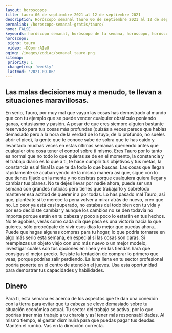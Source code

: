 ```yaml
---
layout: horoscopos
title: tauro 06 de septiembre 2021 al 12 de septiembre 2021 
description: Horóscopo semanal tauro 06 de septiembre 2021 al 12 de septiembre 2021. Las malas decisiones muy a menudo, te llevan a situaciones maravillosas.
permalink: /horoscopo-semanal-gratis/tauro/
home: FALSE
keywords: horóscopo semanal, horóscopo de la semana, horóscopo, horóscopo gratis,horóscopos, horóscopo esperanza gracia, horoscopos tauro la semana, horóscopos gratis, Tarot, Astrologia, Zodíaco, tauro, horoscopo gratis, semanal
horoscopo:
 signo: tauro
 video: -DQpmrrAIeU
ogimg: /images/zodiac/semanal_tauro.png
sitemap:
 priority: 1
 changefreq: 'weekly'
 lastmod: '2021-09-06'
---
```




## Las malas decisiones muy a menudo, te llevan a situaciones maravillosas.

En serio, Tauro, por muy mal que vayan las cosas has demostrado al mundo que con tu ejemplo que se puede vencer cualquier obstáculo poniendo ganas, entusiasmo y pasión. A pesar de que eres siempre alguien bastante reservado para tus cosas más profundas (quizás a veces parece que hablas demasiado pero a la hora de la verdad de lo tuyo, de lo profundo, no sueles abrir el pico), la gente que te conoce sabe de sobra que te has caído y levantado muchas veces en estas últimas semanas queriendo antes que cualquier otra cosa tener el control sobre ti mismo. Eres Tauro por lo tanto es normal que no todo lo que quieras se de en el momento, la constancia y el trabajo diario es lo que a ti, te hace cumplir tus objetivos y tus metas, la constancia es al final la que te da todo lo que buscas. Las cosas que llegan rápidamente se acaban yendo de la misma manera así que, sigue con lo que tienes fijado en la mente y no desistas porque cualquiera quiera llegar y cambiar tus planes. No te dejes llevar por nadie ahora, puede ser una semana con grandes noticias pero tienes que trabajarlo y sobretodo mantener esa actitud de querer ir a por todas. Lo has pasado mal Tauro, así que, plantéate si te merece la pena volver a mirar atrás de nuevo, creo que no. Lo peor ya está casi superado, no estabas del todo bien con tu vida y por eso decidiste cambiar y aunque los cambios no se den todavía no importa porque están en tu cabeza y poco a poco lo estarán en tus hechos. No te agobies, verás como cada día que pasa es una victoria hacia lo que quieres, sólo preocúpate de vivir esos días lo mejor que puedas ahora…
Puede que hagas algunas compras para tu hogar, lo que podría tornarse en algo más serio esta semana, en especial si las cosas son caras. Si reemplazas un objeto viejo con uno más nuevo o un mejor modelo, investigar cuáles son tus opciones en línea y en las tiendas hará que consigas el mejor precio. Resiste la tentación de comprar lo primero que veas, porque podrías salir perdiendo. La luna llena en tu sector profesional podría ponerte en el centro de atención el jueves. Usa esta oportunidad para demostrar tus capacidades y habilidades.

## Dinero

Para ti, ésta semana es acerca de los aspectos que te dan una conexión con la tierra para evitar que tu cabeza se eleve demasiado sobre tu situación económica actual. Tu sector del trabajo se activa, por lo que podrías traer más trabajo a tu charola y así tener más responsabilidades. Al mismo tiempo, el gastar disminuirá  para que puedas pagar tus deudas. Mantén el rumbo. Vas en la dirección correcta.